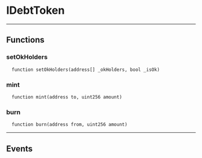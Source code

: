 # IDebtToken




___

## Functions

### setOkHolders

```solidity
  function setOkHolders(address[] _okHolders, bool _isOk)
```




### mint

```solidity
  function mint(address to, uint256 amount)
```




### burn

```solidity
  function burn(address from, uint256 amount)
```





___

## Events

